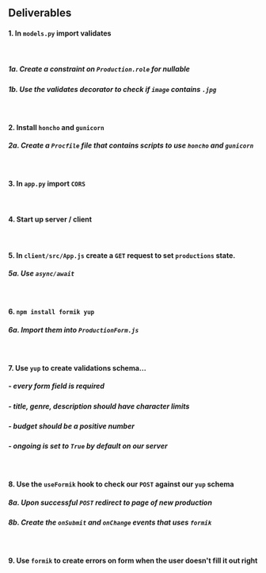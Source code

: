 ## Deliverables



#### 1. In `models.py` import validates

<br />

##### 1a. Create a constraint on `Production.role` for nullable
##### 1b. Use the validates decorator to check if `image` contains `.jpg`

<br />


#### 2. Install `honcho` and `gunicorn`
##### 2a. Create a `Procfile` file that contains scripts to use `honcho` and `gunicorn`

<br />

#### 3. In `app.py` import `CORS`

<br />


#### 4. Start up server / client 

<br />

#### 5. In `client/src/App.js` create a `GET` request to set `productions` state.
##### 5a. Use `async/await`

<br />

#### 6. `npm install formik yup`
##### 6a. Import them into `ProductionForm.js`

<br />

#### 7. Use `yup` to create validations schema...
##### - every form field is required
##### - title, genre, description should have character limits
##### - budget should be a positive number
##### - ongoing is set to `True` by default on our server

<br />

#### 8. Use the `useFormik` hook to check our `POST` against our `yup` schema 
##### 8a. Upon successful `POST` redirect to page of new production
##### 8b. Create the `onSubmit` and `onChange` events that uses `formik`

<br />

#### 9. Use `formik` to create errors on form when the user doesn't fill it out right